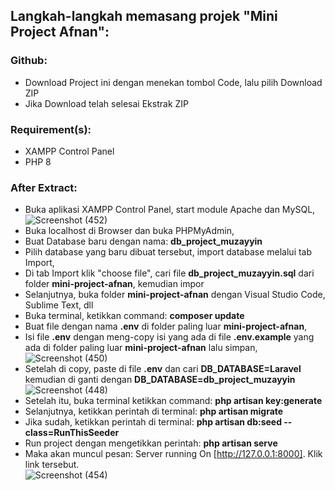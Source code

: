 ## Langkah-langkah memasang projek "Mini Project Afnan":

### Github:

-   Download Project ini dengan menekan tombol Code, lalu pilih Download ZIP
-   Jika Download telah selesai Ekstrak ZIP

### Requirement(s):

-   XAMPP Control Panel
-   PHP 8

### After Extract:

-   Buka aplikasi XAMPP Control Panel, start module Apache dan MySQL, <br>
![Screenshot (452)](https://user-images.githubusercontent.com/108184882/188289807-ea68a6d5-e04e-4f9b-9dd7-67faf099368e.png)
-   Buka localhost di Browser dan buka PHPMyAdmin,
-   Buat Database baru dengan nama: <b>db_project_muzayyin</b>
-   Pilih database yang baru dibuat tersebut, import database melalui tab Import,
-   Di tab Import klik "choose file", cari file <b>db_project_muzayyin.sql</b> dari folder <b>mini-project-afnan</b>, kemudian impor
-   Selanjutnya, buka folder <b>mini-project-afnan</b> dengan Visual Studio Code, Sublime Text, dll
-   Buka terminal, ketikkan command: <b>composer update</b>
-   Buat file dengan nama <b>.env</b> di folder paling luar <b>mini-project-afnan</b>,
-   Isi file <b>.env</b> dengan meng-copy isi yang ada di file <b>.env.example</b> yang ada di folder paling luar <b>mini-project-afnan</b> lalu simpan, <br>
![Screenshot (450)](https://user-images.githubusercontent.com/108184882/188289646-4335ac68-00f3-4d82-9629-9feb8dc2d1f4.png)
-   Setelah di copy, paste di file <b>.env</b> dan cari <b>DB_DATABASE=Laravel</b> kemudian di ganti dengan <b>DB_DATABASE=db_project_muzayyin</b> <br>
![Screenshot (448)](https://user-images.githubusercontent.com/108184882/188289609-2d5a226e-3ea7-4fc7-9ba3-5d19021777fe.png)
-   Setelah itu, buka terminal ketikkan command: <b>php artisan key:generate</b>
-   Selanjutnya, ketikkan perintah di terminal: <b>php artisan migrate</b>
-   Jika sudah, ketikkan perintah di terminal: <b>php artisan db:seed --class=RunThisSeeder</b>
-   Run project dengan mengetikkan perintah: <b>php artisan serve</b>
-   Maka akan muncul pesan: Server running On [http://127.0.0.1:8000]. Klik link tersebut. <br>
![Screenshot (454)](https://user-images.githubusercontent.com/108184882/188289907-663ef617-f385-447d-b8d2-59ed31ae1751.png)

